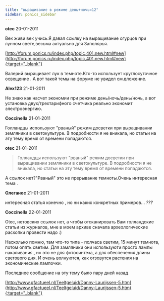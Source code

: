 ```yaml
---
title: "выращивание в режиме день+ночь=12"
sidebar: ponics_sidebar
---
```


**otec** 20-01-2011

Век живи век учись.Я давал ссылку на выращивание огурцов при лунном свете,весьма актуально для Заполярья.

[http://forum.ponics.ru/index.php/topic,401.new.html#new](http://forum.ponics.ru/index.php/topic,401.new.html#new){:target="_blank"}

Валерий выращивает лук в темноте.Кто-то использует круглосуточное освещение . А вот такой темы на форуме не увидел см.вложение.


**Alex123** 21-01-2011

Не знаю как насчет экономии при режиме день/ночь/день/ночь, а вот установка двух/трехтарифного счетчика реально экономит электроэнергию.


**Coccinella** 21-01-2011

Голландцы используют "рваный" режим досветки при выращивании земляники в светокультуре. В подробности я не вникала, но статьи на эту тему время от времени попадаются.


**otec** 21-01-2011

> Голландцы используют "рваный" режим досветки при выращивании земляники в светокультуре. В подробности я не вникала, но статьи на эту тему время от времени попадаются.

А ссылок нет?"Рваный" это не прерывание темноты.Очень интересная тема . 


**Олеганос** 21-01-2011

интересная статья конечно , но ни каких конкретных примеров... *???*


**Coccinella** 22-01-2011

Otec, нетовских ссылок нет, а чтобы отсканировать Вам голландские статьи из журналов, мне в моем архиве сначала археологические раскопки провести надо :)

Насколько помню, там что-то типа - полчаса светим, 15 минут темнота, потом опять светим. Для замляники они используюти просто лампы накаливания , но это не для фотосинтеза, а для обеспечения длины светового дня. И очень волнуются, как отзовутся растения на экономические лампочки.

Последнее сообщение на эту тему было пару дней назад

[http://www.gfactueel.nl/Teeltgeluid/Danny-Laurijssen-5.htm](http://www.gfactueel.nl/Teeltgeluid/Danny-Laurijssen-5.htm){:target="_blank"}


